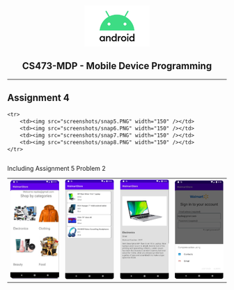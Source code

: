 <p align="center">
    <img src="android_logo.png" width="150" />
    <h2 align="center"> CS473-MDP - Mobile Device Programming </h2>
    
</p>

<hr/>
<h2>Assignment 4</h2>
<p align="center">
<table border="0">
  
    <tr>
        <td><img src="screenshots/snap5.PNG" width="150" /></td>
        <td><img src="screenshots/snap6.PNG" width="150" /></td>
        <td><img src="screenshots/snap7.PNG" width="150" /></td>
        <td><img src="screenshots/snap8.PNG" width="150" /></td>
    </tr>
</table>

<table border="0">
    <tr>
        <span>
        Including Assignment 5 Problem 2
        </span>
    </tr>
    <tr>
        <td><img src="screenshots/snap5.PNG" width="150" /></td>
        <td><img src="screenshots/snap6.PNG" width="150" /></td>
        <td><img src="screenshots/snap7.PNG" width="150" /></td>
        <td><img src="screenshots/snap8.PNG" width="150" /></td>
    </tr>
</table>
</p>
